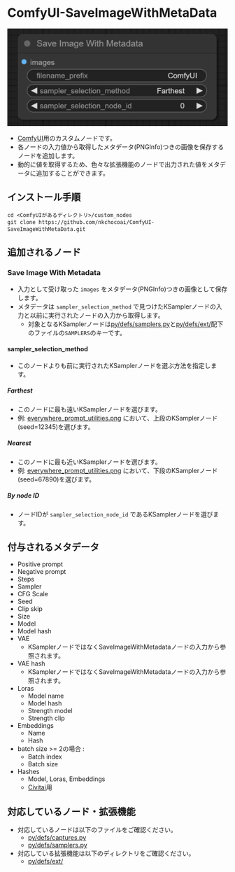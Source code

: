 # ComfyUI-SaveImageWithMetaData
![SaveImageWithMetaData Preview](img/save_image_with_metadata.png)  
- [ComfyUI](https://github.com/comfyanonymous/ComfyUI)用のカスタムノードです。
- 各ノードの入力値から取得したメタデータ(PNGInfo)つきの画像を保存するノードを追加します。
- 動的に値を取得するため、色々な拡張機能のノードで出力された値をメタデータに追加することができます。

## インストール手順
```
cd <ComfyUIがあるディレクトリ>/custom_nodes
git clone https://github.com/nkchocoai/ComfyUI-SaveImageWithMetaData.git
```

## 追加されるノード
### Save Image With Metadata
- 入力として受け取った `images` をメタデータ(PNGInfo)つきの画像として保存します。
- メタデータは `sampler_selection_method` で見つけたKSamplerノードの入力と以前に実行されたノードの入力から取得します。
  - 対象となるKSamplerノードは[py/defs/samplers.py](py/defs/samplers.py)と[py/defs/ext/](py/defs/ext/)配下のファイルの`SAMPLERS`のキーです。

#### sampler_selection_method
- このノードよりも前に実行されたKSamplerノードを選ぶ方法を指定します。

##### Farthest
- このノードに最も遠いKSamplerノードを選びます。
- 例: [everywhere_prompt_utilities.png](examples/everywhere_prompt_utilities.png) において、上段のKSamplerノード(seed=12345)を選びます。

##### Nearest
- このノードに最も近いKSamplerノードを選びます。
- 例: [everywhere_prompt_utilities.png](examples/everywhere_prompt_utilities.png) において、下段のKSamplerノード(seed=67890)を選びます。

##### By node ID
- ノードIDが `sampler_selection_node_id` であるKSamplerノードを選びます。

## 付与されるメタデータ
- Positive prompt
- Negative prompt
- Steps
- Sampler
- CFG Scale
- Seed
- Clip skip
- Size
- Model
- Model hash
- VAE
  - KSamplerノードではなくSaveImageWithMetadataノードの入力から参照されます。
- VAE hash
  - KSamplerノードではなくSaveImageWithMetadataノードの入力から参照されます。
- Loras
  - Model name
  - Model hash
  - Strength model
  - Strength clip
- Embeddings
  - Name
  - Hash
- batch size >= 2の場合 : 
  - Batch index
  - Batch size
- Hashes
  - Model, Loras, Embeddings
  - [Civitai](https://civitai.com/)用

## 対応しているノード・拡張機能
- 対応しているノードは以下のファイルをご確認ください。
  - [py/defs/captures.py](py/defs/captures.py)
  - [py/defs/samplers.py](py/defs/samplers.py)
- 対応している拡張機能は以下のディレクトリをご確認ください。
  - [py/defs/ext/](py/defs/ext/)